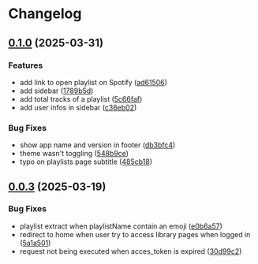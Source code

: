# Changelog

## [0.1.0](https://github.com/Thomasevano/musickeeper/compare/v0.0.3...v0.1.0) (2025-03-31)


### Features

* add link to open playlist on Spotify ([ad61506](https://github.com/Thomasevano/musickeeper/commit/ad61506a39bde8e75fc3d98b10e335a70ba45321))
* add sidebar ([1789b5d](https://github.com/Thomasevano/musickeeper/commit/1789b5df86f6548265c9fde220341eea5c0c9f47))
* add total tracks of a playlist ([5c66faf](https://github.com/Thomasevano/musickeeper/commit/5c66faf18e266e5f046ccf75c3beb5897a33bb29))
* add user infos in sidebar ([c36eb02](https://github.com/Thomasevano/musickeeper/commit/c36eb02c465fe34da43f6abd965fe7c3d0fe5e74))


### Bug Fixes

* show app name and version in footer ([db3bfc4](https://github.com/Thomasevano/musickeeper/commit/db3bfc4035724c3d1cc3dff63268401aaa76f1b3))
* theme wasn't toggling ([548b9ce](https://github.com/Thomasevano/musickeeper/commit/548b9ce21e80fd62a44d42adb42dcde15d32cc46))
* typo on playlists page subtitle ([485cb18](https://github.com/Thomasevano/musickeeper/commit/485cb180a433d8872caa4d36bb50c5e5bdce8dd9))

## [0.0.3](https://github.com/Thomasevano/musickeeper/compare/v0.0.2...v0.0.3) (2025-03-19)


### Bug Fixes

* playlist extract when playlistName contain an emoji ([e0b6a57](https://github.com/Thomasevano/musickeeper/commit/e0b6a57e764806709b13fe08cf7a6e013029b061))
* redirect to home when user try to access library pages when logged in ([5a1a501](https://github.com/Thomasevano/musickeeper/commit/5a1a50121accde1ccd30c01d4ce3e11c577a82ba))
* request not being executed when acces_token is expired ([30d99c2](https://github.com/Thomasevano/musickeeper/commit/30d99c2089640d4be59657717d34bd3a7d8c2d5a))
